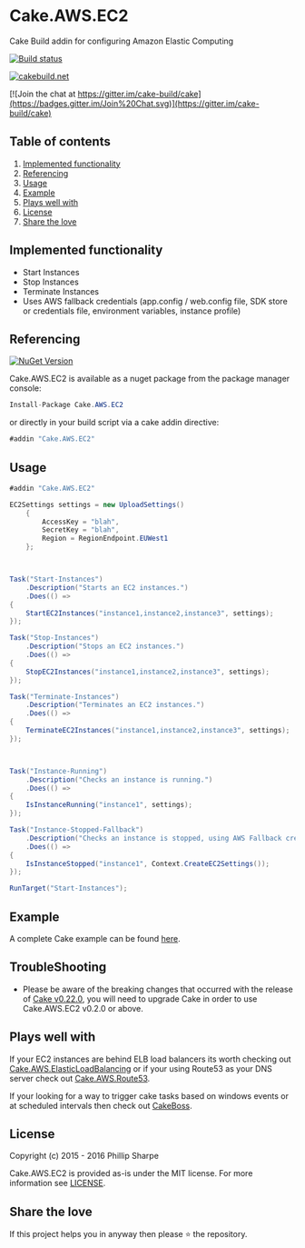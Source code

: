 # Cake.AWS.EC2
Cake Build addin for configuring Amazon Elastic Computing

[![Build status](https://ci.appveyor.com/api/projects/status/1x1hficb72giaan7?svg=true)](https://ci.appveyor.com/project/SharpeRAD/cake-aws-ec2)

[![cakebuild.net](https://img.shields.io/badge/WWW-cakebuild.net-blue.svg)](http://cakebuild.net/)

[![Join the chat at https://gitter.im/cake-build/cake](https://badges.gitter.im/Join%20Chat.svg)](https://gitter.im/cake-build/cake)



## Table of contents

1. [Implemented functionality](https://github.com/SharpeRAD/Cake.AWS.EC2#implemented-functionality)
2. [Referencing](https://github.com/SharpeRAD/Cake.AWS.EC2#referencing)
3. [Usage](https://github.com/SharpeRAD/Cake.AWS.EC2#usage)
4. [Example](https://github.com/SharpeRAD/Cake.AWS.EC2#example)
5. [Plays well with](https://github.com/SharpeRAD/Cake.AWS.EC2#plays-well-with)
6. [License](https://github.com/SharpeRAD/Cake.AWS.EC2#license)
7. [Share the love](https://github.com/SharpeRAD/Cake.AWS.EC2#share-the-love)



## Implemented functionality

* Start Instances
* Stop Instances
* Terminate Instances
* Uses AWS fallback credentials (app.config / web.config file, SDK store or credentials file, environment variables, instance profile)



## Referencing

[![NuGet Version](http://img.shields.io/nuget/v/Cake.AWS.EC2.svg?style=flat)](https://www.nuget.org/packages/Cake.AWS.EC2/)

Cake.AWS.EC2 is available as a nuget package from the package manager console:

```csharp
Install-Package Cake.AWS.EC2
```

or directly in your build script via a cake addin directive:

```csharp
#addin "Cake.AWS.EC2"
```



## Usage

```csharp
#addin "Cake.AWS.EC2"

EC2Settings settings = new UploadSettings()
    {
        AccessKey = "blah",
        SecretKey = "blah",
        Region = RegionEndpoint.EUWest1
    };



Task("Start-Instances")
    .Description("Starts an EC2 instances.")
    .Does(() =>
{
    StartEC2Instances("instance1,instance2,instance3", settings);
});

Task("Stop-Instances")
    .Description("Stops an EC2 instances.")
    .Does(() =>
{
    StopEC2Instances("instance1,instance2,instance3", settings);
});

Task("Terminate-Instances")
    .Description("Terminates an EC2 instances.")
    .Does(() =>
{
    TerminateEC2Instances("instance1,instance2,instance3", settings);
});



Task("Instance-Running")
    .Description("Checks an instance is running.")
    .Does(() =>
{
    IsInstanceRunning("instance1", settings);
});

Task("Instance-Stopped-Fallback")
    .Description("Checks an instance is stopped, using AWS Fallback credential")
    .Does(() =>
{
    IsInstanceStopped("instance1", Context.CreateEC2Settings());
});

RunTarget("Start-Instances");
```



## Example

A complete Cake example can be found [here](https://github.com/SharpeRAD/Cake.AWS.EC2/blob/master/test/build.cake).



## TroubleShooting

* Please be aware of the breaking changes that occurred with the release of [Cake v0.22.0](https://cakebuild.net/blog/2017/09/cake-v0.22.0-released), you will need to upgrade Cake in order to use Cake.AWS.EC2 v0.2.0 or above.



## Plays well with

If your EC2 instances are behind ELB load balancers its worth checking out [Cake.AWS.ElasticLoadBalancing](https://github.com/SharpeRAD/Cake.AWS.ElasticLoadBalancing) or if your using Route53 as your DNS server check out [Cake.AWS.Route53](https://github.com/SharpeRAD/Cake.AWS.Route53).

If your looking for a way to trigger cake tasks based on windows events or at scheduled intervals then check out [CakeBoss](https://github.com/SharpeRAD/CakeBoss).



## License

Copyright (c) 2015 - 2016 Phillip Sharpe

Cake.AWS.EC2 is provided as-is under the MIT license. For more information see [LICENSE](https://github.com/SharpeRAD/Cake.AWS.EC2/blob/master/LICENSE).



## Share the love

If this project helps you in anyway then please :star: the repository.
